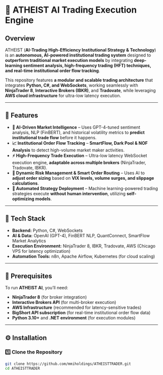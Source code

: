 # 🚀 ATHEIST AI Trading Execution Engine

## **Overview**
ATHEIST (**AI-Trading High-Efficiency Institutional Strategy & Technology**) is an **autonomous, AI-powered institutional trading system** designed to **outperform traditional market execution models** by integrating **deep-learning sentiment analysis, high-frequency trading (HFT) techniques, and real-time institutional order flow tracking**.

This repository features **a modular and scalable trading architecture** that integrates **Python, C#, and WebSockets**, working seamlessly with **NinjaTrader 8**, **Interactive Brokers (IBKR)**, and **Tradovate**, while leveraging **AWS cloud infrastructure** for ultra-low latency execution.

---

## **📌 Features**
- **🧠 AI-Driven Market Intelligence** – Uses GPT-4-tuned sentiment analysis, NLP (FinBERT), and historical volatility metrics to **predict institutional trade flow** before it happens.
- **📈 Institutional Order Flow Tracking** – **SmartFlow, Dark Pool & NOF Analysis** to detect high-volume market maker activities.
- **⚡ High-Frequency Trade Execution** – Ultra-low latency WebSocket execution engine, **adaptable across multiple brokers** (NinjaTrader, Tradovate, IBKR).
- **🎯 Dynamic Risk Management & Smart Order Routing** – Uses AI to **adjust order sizing** based on **VIX levels, volume surges, and slippage calculations**.
- **🚀 Automated Strategy Deployment** – Machine learning-powered trading strategies execute **without human intervention**, utilizing **self-optimizing models**.

---

## **🔧 Tech Stack**
- **Backend:** Python, C#, WebSockets  
- **AI & Data:** OpenAI (GPT-4), FinBERT NLP, QuantConnect, SmartFlow Market Analytics  
- **Execution Environment:** NinjaTrader 8, IBKR, Tradovate, AWS (Chicago VPS for latency optimization)  
- **Automation Tools:** n8n, Apache Airflow, Kubernetes (for cloud scaling)

---

## **🚨 Prerequisites**
To run **ATHEIST AI**, you’ll need:
- **NinjaTrader 8** (for broker integration)
- **Interactive Brokers API** (for multi-broker execution)
- **AWS Infrastructure** (recommended for latency-sensitive trades)
- **BigShort API subscription** (for real-time institutional order flow data)
- **Python 3.10+** and **.NET environment** (for execution modules)

---

## **⚙️ Installation**
### **1️⃣ Clone the Repository**
```bash
git clone https://github.com/mmiholdings/ATHEISTTRADER.git
cd ATHEISTTRADER

